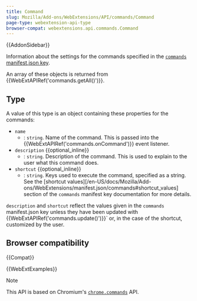```yaml
---
title: Command
slug: Mozilla/Add-ons/WebExtensions/API/commands/Command
page-type: webextension-api-type
browser-compat: webextensions.api.commands.Command
---
```


{{AddonSidebar}}

Information about the settings for the commands specified in the [`commands` manifest.json key](/en-US/docs/Mozilla/Add-ons/WebExtensions/manifest.json/commands).

An array of these objects is returned from {{WebExtAPIRef('commands.getAll()')}}.

## Type

A value of this type is an object containing these properties for the commands:

- `name`
  - : `string`. Name of the command. This is passed into the {{WebExtAPIRef('commands.onCommand')}} event listener.
- `description` {{optional_inline}}
  - : `string`. Description of the command. This is used to explain to the user what this command does.
- `shortcut` {{optional_inline}}
  - : `string`. Keys used to execute the command, specified as a string. See the [shortcut values][/en-US/docs/Mozilla/Add-ons/WebExtensions/manifest.json/commands#shortcut_values] section of the `commands` manifest key documentation for more details.

`description` and `shortcut` reflect the values given in the `commands` manifest.json key unless they have been updated with {{WebExtAPIRef('commands.update()')}}` or, in the case of the shortcut, customized by the user.

## Browser compatibility

{{Compat}}

{{WebExtExamples}}

> [!NOTE]
> This API is based on Chromium's [`chrome.commands`](https://developer.chrome.com/docs/extensions/reference/api/commands) API.
